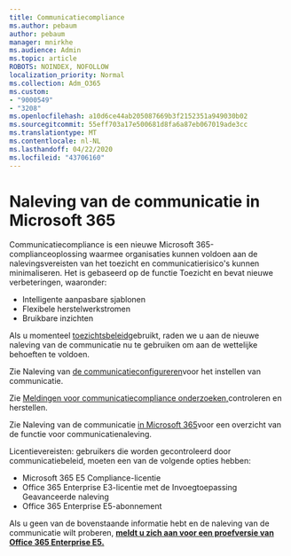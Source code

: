 ```yaml
---
title: Communicatiecompliance
ms.author: pebaum
author: pebaum
manager: mnirkhe
ms.audience: Admin
ms.topic: article
ROBOTS: NOINDEX, NOFOLLOW
localization_priority: Normal
ms.collection: Adm_O365
ms.custom:
- "9000549"
- "3208"
ms.openlocfilehash: a10d6ce44ab205087669b3f2152351a949030b02
ms.sourcegitcommit: 55eff703a17e500681d8fa6a87eb067019ade3cc
ms.translationtype: MT
ms.contentlocale: nl-NL
ms.lasthandoff: 04/22/2020
ms.locfileid: "43706160"
---
```

# <a name="communication-compliance-in-microsoft-365"></a>Naleving van de communicatie in Microsoft 365

Communicatiecompliance is een nieuwe Microsoft 365-complianceoplossing waarmee organisaties kunnen voldoen aan de nalevingsvereisten van het toezicht en communicatierisico's kunnen minimaliseren. Het is gebaseerd op de functie Toezicht en bevat nieuwe verbeteringen, waaronder:

- Intelligente aanpasbare sjablonen
- Flexibele herstelwerkstromen
- Bruikbare inzichten

Als u momenteel [toezichtsbeleid](https://docs.microsoft.com/microsoft-365/compliance/supervision-policies)gebruikt, raden we u aan de nieuwe naleving van de communicatie nu te gebruiken om aan de wettelijke behoeften te voldoen.

Zie Naleving van [de communicatieconfigureren](https://docs.microsoft.com/microsoft-365/compliance/communication-compliance-configure)voor het instellen van communicatie.

Zie [Meldingen voor communicatiecompliance onderzoeken,](https://docs.microsoft.com/microsoft-365/compliance/communication-compliance-investigate-remediate)controleren en herstellen.

Zie Naleving van de communicatie [in Microsoft 365](https://docs.microsoft.com/microsoft-365/compliance/communication-compliance)voor een overzicht van de functie voor communicatienaleving.

Licentievereisten: gebruikers die worden gecontroleerd door communicatiebeleid, moeten een van de volgende opties hebben:

- Microsoft 365 E5 Compliance-licentie
- Office 365 Enterprise E3-licentie met de Invoegtoepassing Geavanceerde naleving
- Office 365 Enterprise E5-abonnement

Als u geen van de bovenstaande informatie hebt en de naleving van de communicatie wilt proberen, **[meldt u zich aan voor een proefversie van Office 365 Enterprise E5.](https://go.microsoft.com/fwlink/p/?LinkID=698279)**